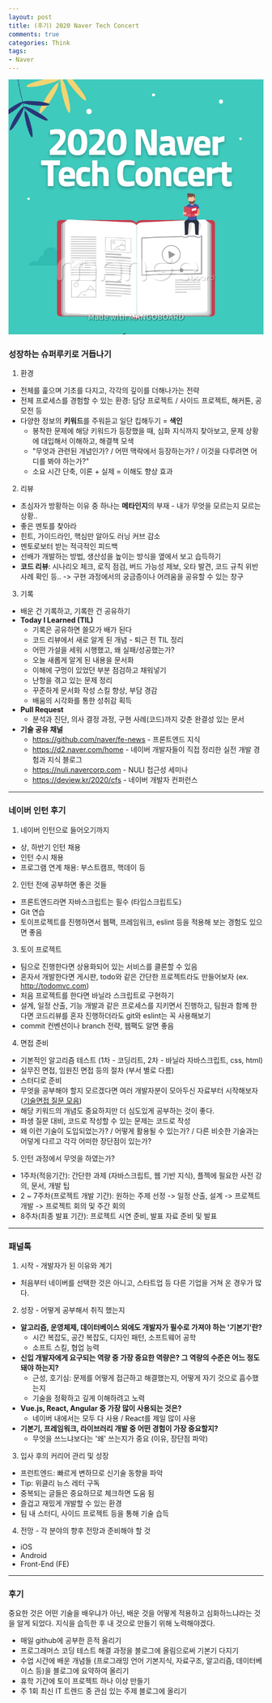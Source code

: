 ```yaml
---
layout: post
title: (후기) 2020 Naver Tech Concert
comments: true
categories: Think
tags:
- Naver
---
```

![image](/public/images/naver_tech_concert.png)  

### 성장하는 슈퍼루키로 거듭나기
1. 환경
- 전체를 훑으며 기초를 다지고, 각각의 깊이를 더해나가는 전략
- 전체 프로세스를 경험할 수 있는 환경: 담당 프로젝트 / 사이드 프로젝트, 해커톤, 공모전 등
- 다양한 정보의 **키워드**를 주워듣고 일단 킵해두기 = **색인**
  - 봉착한 문제에 해당 키워드가 등장했을 때, 심화 지식까지 찾아보고, 문제 상황에 대입해서 이해하고, 해결책 모색
  - "무엇과 관련된 개념인가? / 어떤 맥락에서 등장하는가? / 이것을 다루려면 어디를 봐야 하는가?"
  - 소요 시간 단축, 이론 + 실제 = 이해도 향상 효과

2. 리뷰
- 초심자가 방황하는 이유 중 하나는 **메타인지**의 부재 - 내가 무엇을 모르는지 모르는 상황..
- 좋은 멘토를 찾아라
- 힌트, 가이드라인, 핵심만 알아도 러닝 커브 감소
- 멘토로보터 받는 적극적인 피드백
- 선배가 개발하는 방법, 생산성을 높이는 방식을 옆에서 보고 습득하기
- **코드 리뷰**: 시나리오 체크, 로직 점검, 버드 가능성 제보, 오타 발견, 코드 규칙 위반 사례 확인 등.. -> 구현 과정에서의 궁금증이나 어려움을 공유할 수 있는 창구

3. 기록  
- 배운 건 기록하고, 기록한 건 공유하기  
- **Today I Learned (TIL)**  
  - 기록은 공유하면 쓸모가 배가 된다
  - 코드 리뷰에서 새로 알게 된 개념 - 퇴근 전 TIL 정리
  - 어떤 가설을 세워 시행했고, 왜 실패/성공했는가?
  - 오늘 새롭게 알게 된 내용을 문서화
  - 이해에 구멍이 있었던 부분 점검하고 채워넣기
  - 난항을 겪고 있는 문제 정리
  - 꾸준하게 문서화 작성 스킬 향상, 부담 경감
  - 배움의 시각화를 통한 성취감 획득
- **Pull Request**
  - 분석과 진단, 의사 결정 과정, 구현 사례(코드)까지 갖춘 완결성 있는 문서
- **기술 공유 채널**
  - <https://github.com/naver/fe-news> - 프론트엔드 지식
  - <https://d2.naver.com/home> - 네이버 개발자들이 직접 정리한 실전 개발 경험과 지식 블로그
  - <https://nuli.navercorp.com> - NULI 접근성 세미나
  - <https://deview.kr/2020/cfs> - 네이버 개발자 컨퍼런스

---

### 네이버 인턴 후기
1. 네이버 인턴으로 들어오기까지
 - 상, 하반기 인턴 채용
 -  인턴 수시 채용
 - 프로그램 연계 채용: 부스트캠프, 핵데이 등

2. 인턴 전에 공부하면 좋은 것들
 - 프론트엔드라면 자바스크립트는 필수 (타입스크립트도)
 - Git 연습
 - 토이프로젝트를 진행하면서 웹팩, 프레임워크, eslint 등을 적용해 보는 경험도 있으면 좋음

3. 토이 프로젝트
 - 팀으로 진행한다면 상용화되어 있는 서비스를 클론할 수 있음
 - 혼자서 개발한다면 게시판, todo와 같은 간단한 프로젝트라도 만들어보자 (ex. <http://todomvc.com>)
 - 처음 프로젝트를 한다면 바닐라 스크립트로 구현하기
 - 설계, 일정 산출, 기능 개발과 같은 프로세스를 지키면서 진행하고, 팀원과 함께 한다면 코드리뷰를 혼자 진행하더라도 git와 eslint는 꼭 사용해보기
 - commit 컨벤션이나 branch 전략, 웹팩도 알면 좋음

4. 면접 준비
 - 기본적인 알고리즘 테스트 (1차 - 코딩리트, 2차 - 바닐라 자바스크립트, css, html)
 - 실무진 면접, 임원진 면접 등의 절차 (부서 별로 다름)
 - 스터디로 준비
 - 무엇을 공부해야 할지 모르겠다면 여러 개발자분이 모아두신 자료부터 시작해보자 ([기술면접 질문 모음](https://github.com/JaeYeopHan/Interview_Question_for_Beginner))
 - 해당 키워드의 개념도 중요하지만 더 심도있게 공부하는 것이 좋다.
 - 파생 질문 대비, 코드로 작성할 수 있는 문제는 코드로 작성
 - 왜 이런 기술이 도입되었는가? / 어떻게 활용될 수 있는가? / 다른 비슷한 기술과는 어덯게 다르고 각각 어떠한 장단점이 있는가?

5. 인턴 과정에서 무엇을 하였는가?
 - 1주차(적응기간): 간단한 과제 (자바스크립트, 웹 기반 지식), 플젝에 필요한 사전 강의, 문서, 개발 팁
 - 2 ~ 7주차(프로젝트 개발 기간): 원하는 주제 선정 -> 일정 산출, 설계 -> 프로젝트 개발 -> 프로젝트 회의 및 주간 회의
 - 8주차(최종 발표 기간): 프로젝트 시연 준비, 발표 자료 준비 및 발표

---

### 패널톡
1. 시작 - 개발자가 된 이유와 계기
- 처음부터 네이버를 선택한 것은 아니고, 스타트업 등 다른 기업을 거쳐 온 경우가 많다.

2. 성장 - 어떻게 공부해서 취직 했는지
- **알고리즘, 운영체제, 데이터베이스 외에도 개발자가 필수로 가져야 하는 '기본기'란?**
  - 시간 복잡도, 공간 복잡도, 디자인 패턴, 소프트웨어 공학
  - 소프트 스킬, 협업 능력
- **신입 개발자에게 요구되는 역량 중 가장 중요한 역량은? 그 역량의 수준은 어느 정도 돼야 하는지?**
  - 근성, 호기심: 문제를 어떻게 접근하고 해결했는지, 어떻게 자기 것으로 흡수했는지
  - 기술을 정확하고 깊게 이해하려고 노력
- **Vue.js, React, Angular 중 가장 많이 사용되는 것은?**
  - 네이버 내에서는 모두 다 사용 / React를 제일 많이 사용
- **기본기, 프레임워크, 라이브러리 개발 중 어떤 경험이 가장 중요할지?**
  - 무엇을 쓰느냐보다는 '왜' 쓰는지가 중요 (이유, 장단점 파악)

3. 입사 후의 커리어 관리 및 성장
- 프런트엔드: 빠르게 변하므로 신기술 동향을 파악
- Tip: 위클리 뉴스 레터 구독
- 중복되는 글들은 중요하므로 체크하면 도움 됨
- 즐겁고 재밌게 개발할 수 있는 환경
- 팀 내 스터디, 사이드 프로젝트 등을 통해 기술 습득

4. 전망 - 각 분야의 향후 전망과 준비해야 할 것
- iOS
- Android
- Front-End (FE)

---

### 후기
중요한 것은 어떤 기술을 배우냐가 아닌, 배운 것을 어떻게 적용하고 심화하느냐라는 것을 알게 되었다. 지식을 습득한 후 내 것으로 만들기 위해 노력해야겠다.  
  - 매일 github에 공부한 흔적 올리기
  - 프로그래머스 코딩 테스트 해결 과정을 블로그에 올림으로써 기본기 다지기
  - 수업 시간에 배운 개념들 (프로그래밍 언어 기본지식, 자료구조, 알고리즘, 데이터베이스 등)을 블로그에 요약하여 올리기
  - 휴학 기간에 토이 프로젝트 하나 이상 만들기
  - 주 1회 최신 IT 트렌드 중 관심 있는 주제 블로그에 올리기